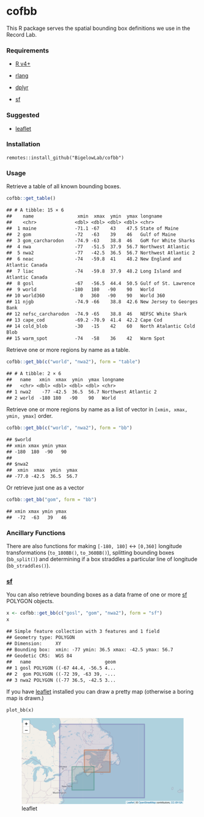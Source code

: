 cofbb
================

This R package serves the spatial bounding box definitions we use in the
Record Lab.

### Requirements

- [R v4+](https://www.r-project.org/)

- [rlang](https://CRAN.R-project.org/package=rlang)

- [dplyr](https://CRAN.R-project.org/package=dplyr)

- [sf](https://CRAN.R-project.org/package=sf)

### Suggested

- [leaflet](https://CRAN.R-project.org/package=leaflet)

### Installation

    remotes::install_github("BigelowLab/cofbb")

### Usage

Retrieve a table of all known bounding boxes.

``` r
cofbb::get_table()
```

    ## # A tibble: 15 × 6
    ##    name                xmin  xmax  ymin  ymax longname                       
    ##    <chr>              <dbl> <dbl> <dbl> <dbl> <chr>                          
    ##  1 maine              -71.1 -67    43    47.5 State of Maine                 
    ##  2 gom                -72   -63    39    46   Gulf of Maine                  
    ##  3 gom_carcharodon    -74.9 -63    38.8  46   GoM for White Sharks           
    ##  4 nwa                -77   -51.5  37.9  56.7 Northwest Atlantic             
    ##  5 nwa2               -77   -42.5  36.5  56.7 Northwest Atlantic 2           
    ##  6 neac               -74   -59.8  41    48.2 New England and Atlantic Canada
    ##  7 liac               -74   -59.8  37.9  48.2 Long Island and Atlantic Canada
    ##  8 gosl               -67   -56.5  44.4  50.5 Gulf of St. Lawrence           
    ##  9 world             -180   180   -90    90   World                          
    ## 10 world360             0   360   -90    90   World 360                      
    ## 11 njgb               -74.9 -66    38.8  42.6 New Jersey to Georges Bank     
    ## 12 nefsc_carcharodon  -74.9 -65    38.8  46   NEFSC White Shark              
    ## 13 cape_cod           -69.2 -70.9  41.4  42.2 Cape Cod                       
    ## 14 cold_blob          -30   -15    42    60   North Atalantic Cold Blob      
    ## 15 warm_spot          -74   -58    36    42   Warm Spot

Retrieve one or more regions by name as a table.

``` r
cofbb::get_bb(c("world", "nwa2"), form = "table")
```

    ## # A tibble: 2 × 6
    ##   name   xmin  xmax  ymin  ymax longname            
    ##   <chr> <dbl> <dbl> <dbl> <dbl> <chr>               
    ## 1 nwa2    -77 -42.5  36.5  56.7 Northwest Atlantic 2
    ## 2 world  -180 180   -90    90   World

Retrieve one or more regions by name as a list of vector in
`[xmin, xmax, ymin, ymax]` order.

``` r
cofbb::get_bb(c("world", "nwa2"), form = "bb")
```

    ## $world
    ## xmin xmax ymin ymax 
    ## -180  180  -90   90 
    ## 
    ## $nwa2
    ##  xmin  xmax  ymin  ymax 
    ## -77.0 -42.5  36.5  56.7

Or retrieve just one as a vector

``` r
cofbb::get_bb("gom", form = "bb")
```

    ## xmin xmax ymin ymax 
    ##  -72  -63   39   46

### Ancillary Functions

There are also functions for making `[-180, 180]` \<-\> `[0,360]`
longitude transformations (`to_180BB()`, `to_360BB()`), splitting
bounding boxes (`bb_split()`) and determining if a box straddles a
particular line of longitude (`bb_straddles()`).

### [sf](https://CRAN.R-project.org/package=sf)

You can also retrieve bounding boxes as a data frame of one or more
[sf](https://CRAN.R-project.org/package=sf) POLYGON objects.

``` r
x <- cofbb::get_bb(c("gosl", "gom", "nwa2"), form = "sf")
x
```

    ## Simple feature collection with 3 features and 1 field
    ## Geometry type: POLYGON
    ## Dimension:     XY
    ## Bounding box:  xmin: -77 ymin: 36.5 xmax: -42.5 ymax: 56.7
    ## Geodetic CRS:  WGS 84
    ##   name                           geom
    ## 1 gosl POLYGON ((-67 44.4, -56.5 4...
    ## 2  gom POLYGON ((-72 39, -63 39, -...
    ## 3 nwa2 POLYGON ((-77 36.5, -42.5 3...

If you have [leaflet](https://CRAN.R-project.org/package=leaflet)
installed you can draw a pretty map (otherwise a boring map is drawn.)

    plot_bb(x)

<figure>
<img src="inst/images/leaflet.png" alt="leaflet" />
<figcaption aria-hidden="true">leaflet</figcaption>
</figure>

